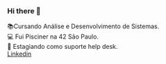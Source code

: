 ### Hi there 👋
 :books:Cursando Análise e Desenvolvimento de Sistemas.<br>
 :computer: Fui Pisciner na 42 São Paulo.<br>
 :briefcase: Estagiando como suporte help desk.<br>
[ Linkedin](https://www.linkedin.com/in/nathalia-mendon%C3%A7a-084705252/)

